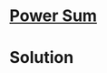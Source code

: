 # [Power Sum](https://www.hackerrank.com/challenges/the-power-sum/problem?isFullScreen=true)

# Solution
```cpp


```
